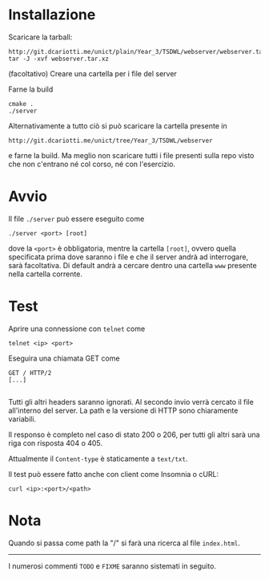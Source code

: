 # Installazione

Scaricare la tarball:
```
http://git.dcariotti.me/unict/plain/Year_3/TSDWL/webserver/webserver.tar.xz
tar -J -xvf webserver.tar.xz
```

(facoltativo) Creare una cartella per i file del server

Farne la build
```
cmake .
./server
```

Alternativamente a tutto ciò si può scaricare la cartella presente in 
```
http://git.dcariotti.me/unict/tree/Year_3/TSDWL/webserver
```
e farne la build. Ma meglio non scaricare tutti i file presenti sulla repo visto
che non c'entrano né col corso, né con l'esercizio.

# Avvio
Il file `./server` può essere eseguito come
```
./server <port> [root]
```
dove la `<port>` è obbligatoria, mentre la cartella `[root]`, ovvero quella
specificata prima dove saranno i file e che il server andrà ad interrogare, sarà
facoltativa. Di default andrà a cercare dentro una cartella `www` presente nella
cartella corrente.

# Test
Aprire una connessione con `telnet` come
```
telnet <ip> <port>
```

Eseguira una chiamata GET come
```
GET / HTTP/2
[...]


```
Tutti gli altri headers saranno ignorati. Al secondo invio verrà cercato il file
all'interno del server. La path e la versione di HTTP sono chiaramente variabili.

Il responso è completo nel caso di stato 200 o 206, per tutti gli altri sarà una
riga con risposta 404 o 405.

Attualmente il `Content-type` è staticamente a `text/txt`.

Il test può essere fatto anche con client come Insomnia o cURL:
```
curl <ip>:<port>/<path>
```

# Nota
Quando si passa come path la "/" si farà una ricerca al file `index.html`.

---

I numerosi commenti `TODO` e `FIXME` saranno sistemati in seguito.
